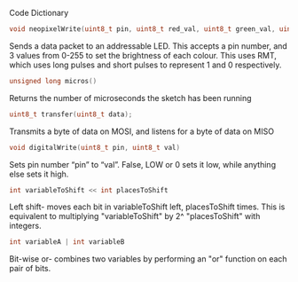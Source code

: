 Code Dictionary

```cpp
void neopixelWrite(uint8_t pin, uint8_t red_val, uint8_t green_val, uint8_t blue_val)
```
Sends a data packet to an addressable LED. This accepts a pin number, and 3 values from 0-255 to set the brightness of each colour.
This uses RMT, which uses long pulses and short pulses to represent 1 and 0 respectively.

```cpp
unsigned long micros()
```
Returns the number of microseconds the sketch has been running


```cpp
uint8_t transfer(uint8_t data);
```

Transmits a byte of data on MOSI, and listens for a byte of data on MISO

```cpp
void digitalWrite(uint8_t pin, uint8_t val)
```

Sets pin number “pin” to “val”. False, LOW or 0 sets it low, while anything else sets it high.

```cpp
int variableToShift << int placesToShift 
```

Left shift- moves each bit in variableToShift left, placesToShift times. This is equivalent to multiplying "variableToShift" by 2^ "placesToShift" with integers.


```cpp
int variableA | int variableB
```
Bit-wise or- combines two variables by performing an "or" function on each pair of bits. 

